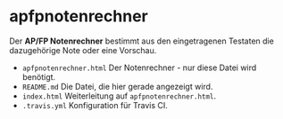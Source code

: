 # apfpnotenrechner

Der **AP/FP Notenrechner** bestimmt aus den eingetragenen Testaten die dazugehörige Note oder eine Vorschau.

* `apfpnotenrechner.html` Der Notenrechner - nur diese Datei wird benötigt.
* `README.md` Die Datei, die hier gerade angezeigt wird.
* `index.html` Weiterleitung auf `apfpnotenrechner.html`.
* `.travis.yml` Konfiguration für Travis CI.
